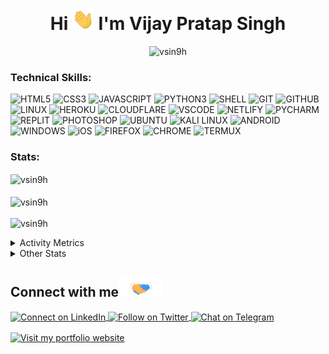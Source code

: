 <h1 align="center">
    Hi
    <img src="https://raw.githubusercontent.com/ABSphreak/ABSphreak/master/gifs/Hi.gif" width="35">
    I'm Vijay Pratap Singh
</h1>

<p align="center">  <img src="https://komarev.com/ghpvc/?username=vsin6h" alt="vsin9h"/></p>

### Technical Skills:
![HTML5](https://img.shields.io/badge/HTML5-E34F26?style=for-the-badge&logo=html5&logoColor=white)
![CSS3](https://img.shields.io/badge/CSS3-1572B6?style=for-the-badge&logo=css3&logoColor=white)
![JAVASCRIPT](https://img.shields.io/badge/JavaScript-323330?style=for-the-badge&logo=javascript&logoColor=F7DF1E)
![PYTHON3](https://img.shields.io/badge/Python-3776AB?style=for-the-badge&logo=python&logoColor=white)
![SHELL](https://img.shields.io/badge/Shell%20-grey?style=for-the-badge&logo=gnu-bash)
![GIT](https://img.shields.io/badge/Git-f44d27?style=for-the-badge&logo=git&logoColor=white)
![GITHUB](https://img.shields.io/badge/GitHub-100000?style=for-the-badge&logo=github&logoColor=white)
![LINUX](https://img.shields.io/badge/Linux-OS-orange?style=for-the-badge&logo=linux)
![HEROKU](https://img.shields.io/badge/heroku-blueviolet?style=for-the-badge&logo=heroku)
![CLOUDFLARE](https://img.shields.io/badge/Cloudflare-grey?style=for-the-badge&logo=cloudflare)
![VSCODE](https://img.shields.io/badge/VS%20Code-blueviolet?style=for-the-badge&logo=visual-studio-code)
![NETLIFY](https://img.shields.io/badge/-Netlify-grey?style=for-the-badge&logo=netlify)
![PYCHARM](https://img.shields.io/badge/pycharm-143?style=for-the-badge&logo=pycharm&logoColor=black&color=black&labelColor=green)
![REPLIT](https://img.shields.io/badge/-Replit-black?style=for-the-badge&logo=replit)
![PHOTOSHOP](https://img.shields.io/badge/Photoshop-31A8FF?style=for-the-badge&logo=adobe-photoshop&logoColor=white)
![UBUNTU](https://img.shields.io/badge/-Ubuntu-E95420?style=for-the-badge&logo=ubuntu&logoColor=white)
![KALI LINUX](https://img.shields.io/badge/Kali%20Linux-black?style=for-the-badge&logo=kali-linux)
![ANDROID](https://img.shields.io/badge/Android-black?style=for-the-badge&logo=android)
![WINDOWS](https://img.shields.io/badge/Windows-0078D6?style=for-the-badge&logo=windows&logoColor=white)
![iOS](https://img.shields.io/badge/iOS-black?style=for-the-badge&logo=apple)
![FIREFOX](https://img.shields.io/badge/Firefox-black?style=for-the-badge&logo=firefox)
![CHROME](https://img.shields.io/badge/Chrome-black?style=for-the-badge&logo=google-chrome&logoColor=white)
![TERMUX](https://img.shields.io/badge/Termux-black?style=for-the-badge&logo=termux)

### Stats: 
 <p> 
     <img align="center" src="https://github-readme-stats.vercel.app/api?username=vsin9h&show_icons=true&theme=vision-friendly-dark" alt="vsin9h" height="139" /> </br> </br>
     <img align="center" src="https://github-readme-stats.vercel.app/api/top-langs/?username=vsin9h&layout=compact&theme=vision-friendly-dark" alt="vsin9h" height="139" /> </br> </br>
   <img aligh="center" src="https://streak-stats.demolab.com/?user=vsin9h&theme=vision-friendly-dark" alt="vsin9h" height="139" />
 </p>
 
 <details> 
   <summary>Activity Metrics</summary> 
   <br/> 
 <p align="left"> <a href="https://github.com/vsin9h"> <img src="https://metrics.lecoq.io/vsin9h?template=classic&isocalendar=1&languages=1&stars=1&followup=1&people=1&activity=1&achievements=1&discussions=1&introduction=1&base.indepth=false&base.hireable=false&isocalendar.duration=half-year&languages.limit=8&languages.threshold=0%25&languages.other=true&languages.colors=github&languages.sections=most-used&languages.indepth=false&languages.analysis.timeout=15&languages.categories=markup%2C%20programming&languages.recent.categories=markup%2C%20programming&languages.recent.load=300&languages.recent.days=14&stars.limit=4&followup.sections=repositories&followup.indepth=false&followup.archived=false&people.limit=24&people.identicons=false&people.identicons.hide=false&people.size=28&people.types=followers%2C%20following&people.shuffle=false&activity.limit=5&activity.load=300&activity.days=14&activity.visibility=all&activity.timestamps=false&activity.filter=all&achievements.threshold=C&achievements.secrets" alt="activity" /></a> </p>   
 </details>
 
 <details> 
   <summary>Other Stats</summary> 
   <br/> 
 <p align="left"> <a href="https://github.com/vsin9h"><img src="https://github-profile-trophy.vercel.app/?username=vsin9h&theme=juicyfresh" alt="stats" /></a> </p> 
 </details>
 
## Connect with me<img src="https://github.com/arshsisodiya/arshsisodiya/blob/master/Data/Handshake.gif" height="32px">
 <p align="left">
    <a href="https://linkedin.com/in/vsin9h">
        <img align="center" src="https://img.shields.io/badge/LinkedIn-0077B5?style=for-the-badge&logo=linkedin&logoColor=white" alt="Connect on LinkedIn" />
    </a>
    <a href="https://twitter.com/vsin9h">
        <img align="center" src="https://img.shields.io/badge/Twitter-1DA1F2?style=for-the-badge&logo=twitter&logoColor=white" alt="Follow on Twitter" />
    </a>
    <a href="https://telegram.dog/vsin9h"> 
        <img align="center" src="https://img.shields.io/badge/Telegram-2CA5E0?style=for-the-badge&logo=telegram&logoColor=white" alt="Chat on Telegram"</a>
</p>
    <a href="https://vsin9h.github.io/">
        <img align="center" src="https://img.shields.io/badge/Portfolio-18A303?style=for-the-badge&logo=ionic&logoColor=white" alt="Visit my portfolio website" />
    </a>
